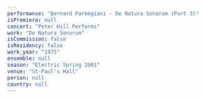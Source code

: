 ```yaml
---
performance: "Bernard Parmegiani - De Natura Sonorum (Part 3)"
isPremiere: null
concert: "Peter Hill Performs"
work: "De Natura Sonorum"
isCommission: false
isResidency: false
work_year: "1975"
ensemble: null
season: "Electric Spring 2001"
venue: "St-Paul's Hall"
person: null
country: null
---
```


